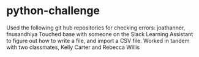 # python-challenge

Used the following git hub repositories for checking errors: joathanner, fnusandhiya
Touched base with someone on the Slack Learning Assistant to figure out how to write a file, and import a CSV file.
Worked in tandem with two classmates, Kelly Carter and Rebecca Willis
